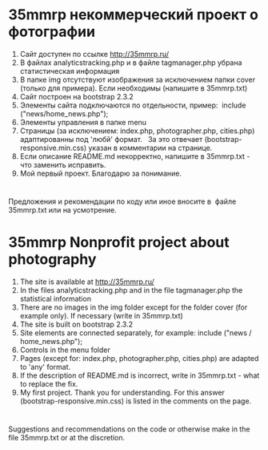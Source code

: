 # 35mmrp некоммерческий проект о фотографии
1. Сайт доступен по ссылке http://35mmrp.ru/
2. В файлах analyticstracking.php и в файле tagmanager.php убрана статистическая информация 
3. В папке img отсутствуют изображения за исключением папки cover (только для примера). Если необходимы (напишите в 35mmrp.txt)
4. Сайт построен на bootstrap 2.3.2
5. Элементы сайта подключаются по отдельности, пример:  include ("news/home_news.php"); 
6. Элементы управления  в папке menu
7. Страницы (за исключением: index.php, photographer.php, cities.php) адаптированны под 'любй' формат.  
За это отвечает (bootstrap-responsive.min.css) указан в комментарии на странице.
8. Если описание README.md  некорректно, напишите в 35mmrp.txt - что заменить исправить.
9. Мой первый проект. Благодарю за понимание.
#
Предложения и рекомендации по коду или иное вносите в  файле 35mmrp.txt или на усмотрение.
##
# 35mmrp Nonprofit project about photography
1. The site is available at http://35mmrp.ru/
2. In the files analyticstracking.php and in the file tagmanager.php the statistical information
3. There are no images in the img folder except for the folder cover (for example only). If necessary (write in 35mmrp.txt)
4. The site is built on bootstrap 2.3.2
5. Site elements are connected separately, for example: include ("news / home_news.php");
6. Controls in the menu folder
7. Pages (except for: index.php, photographer.php, cities.php) are adapted to 'any' format.
8. If the description of README.md is incorrect, write in 35mmrp.txt - what to replace the fix.
9. My first project. Thank you for understanding.
For this answer (bootstrap-responsive.min.css) is listed in the comments on the page.
#
Suggestions and recommendations on the code or otherwise make in the file 35mmrp.txt or at the discretion.
